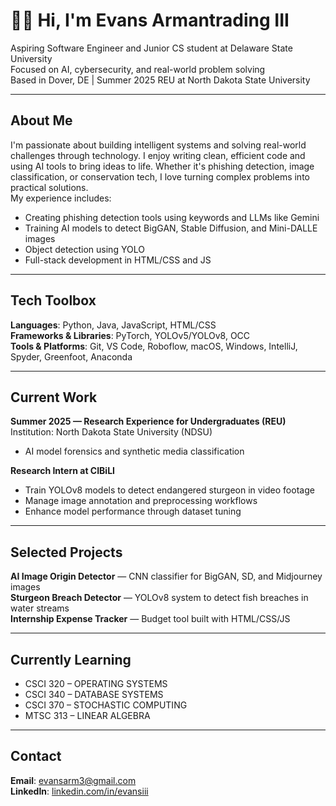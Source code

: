 # 👋🏽 Hi, I'm Evans Armantrading III

Aspiring Software Engineer and Junior CS student at Delaware State University  
Focused on AI, cybersecurity, and real-world problem solving  
Based in Dover, DE | Summer 2025 REU at North Dakota State University

---

## About Me

I'm passionate about building intelligent systems and solving real-world challenges through technology. I enjoy writing clean, efficient code and using AI tools to bring ideas to life. Whether it's phishing detection, image classification, or conservation tech, I love turning complex problems into practical solutions.  
My experience includes:

- Creating phishing detection tools using keywords and LLMs like Gemini  
- Training AI models to detect BigGAN, Stable Diffusion, and Mini-DALLE images  
- Object detection using YOLO  
- Full-stack development in HTML/CSS and JS  

---

## Tech Toolbox

**Languages**: Python, Java, JavaScript, HTML/CSS  
**Frameworks & Libraries**: PyTorch, YOLOv5/YOLOv8, OCC  
**Tools & Platforms**: Git, VS Code, Roboflow, macOS, Windows, IntelliJ, Spyder, Greenfoot, Anaconda

---

## Current Work

**Summer 2025 — Research Experience for Undergraduates (REU)**  
Institution: North Dakota State University (NDSU)  
- AI model forensics and synthetic media classification

**Research Intern at CIBiLI**  
- Train YOLOv8 models to detect endangered sturgeon in video footage  
- Manage image annotation and preprocessing workflows  
- Enhance model performance through dataset tuning  

---

## Selected Projects

**AI Image Origin Detector** — CNN classifier for BigGAN, SD, and Midjourney images  
**Sturgeon Breach Detector** — YOLOv8 system to detect fish breaches in water streams  
**Internship Expense Tracker** — Budget tool built with HTML/CSS/JS  

---

## Currently Learning

- CSCI 320 – OPERATING SYSTEMS  
- CSCI 340 – DATABASE SYSTEMS  
- CSCI 370 – STOCHASTIC COMPUTING  
- MTSC 313 – LINEAR ALGEBRA  

---

## Contact

**Email**: [evansarm3@gmail.com](mailto:evansarm3@gmail.com)  
**LinkedIn**: [linkedin.com/in/evansiii](https://linkedin.com/in/evansiii)

